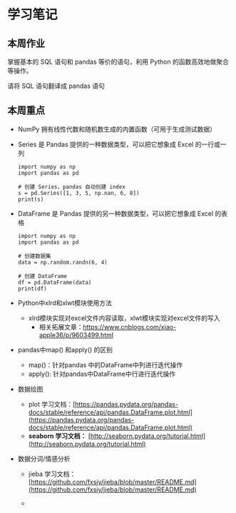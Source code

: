 # 学习笔记

## 本周作业

掌握基本的 SQL 语句和 pandas 等价的语句，利用 Python 的函数高效地做聚合等操作。

请将 SQL 语句翻译成 pandas 语句

## 本周重点

+ NumPy 拥有线性代数和随机数生成的内置函数（可用于生成测试数据）
+ Series 是 Pandas 提供的一种数据类型，可以把它想象成 Excel 的一行或一列

  ````
  import numpy as np
  import pandas as pd

  # 创建 Series，pandas 自动创建 index
  s = pd.Series([1, 3, 5, np.nan, 6, 8])
  print(s)
  ````
+ DataFrame 是 Pandas 提供的另一种数据类型，可以把它想象成 Excel 的表格

  ```
  import numpy as np
  import pandas as pd

  # 创建数据集
  data = np.random.randn(6, 4)

  # 创建 DataFrame
  df = pd.DataFrame(data)
  print(df)
  ```
+ Python中xlrd和xlwt模块使用方法

  + xlrd模块实现对excel文件内容读取，xlwt模块实现对excel文件的写入
    + 相关拓展文章：https://www.cnblogs.com/xiao-apple36/p/9603499.html
+ pandas中map() 和apply() 的区别

  + map()：针对pandas 中的DataFrame中列进行迭代操作
  + apply(): 针对pandas中DataFrame中行进行迭代操作
+ 数据绘图

  + plot 学习文档：[https://pandas.pydata.org/pandas-docs/stable/reference/api/pandas.DataFrame.plot.html](https://pandas.pydata.org/pandas-docs/stable/reference/api/pandas.DataFrame.plot.html)
  + **seaborn 学习文档：**
    [http://seaborn.pydata.org/tutorial.html](http://seaborn.pydata.org/tutorial.html)
+ 数据分词/情感分析

  + jieba 学习文档：[https://github.com/fxsjy/jieba/blob/master/README.md](https://github.com/fxsjy/jieba/blob/master/README.md)
  + ~~~~snowNLP 参考学习地址：[https://github.com/isnowfy/snownlp/blob/master/README.md](https://github.com/isnowfy/snownlp/blob/master/README.md)
